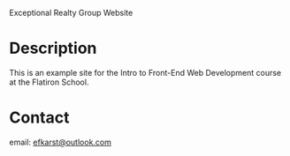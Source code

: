 Exceptional Realty Group Website

# Description
This is an example site for the Intro to Front-End Web Development course at the Flatiron School.

# Contact
email: efkarst@outlook.com
